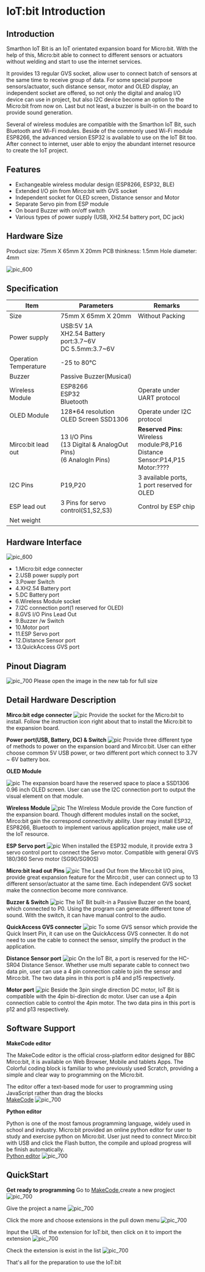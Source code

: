 # IoT:bit Introduction

## Introduction
Smarthon IoT Bit is an IoT orientated expansion board for Micro:bit. With the help of this, Micro:bit able to connect to different sensors or actuators without welding and start to use the internet services. 
<P>
It provides 13 regular GVS socket, allow user to connect batch of sensors at the same time to receive group of data. For some special purpose sensors/actuator, such distance sensor, motor and OLED display, an independent socket are offered, so not only the digital and analog I/O device can use in project, but also I2C device become an option to the Micro:bit from now on. Last but not least, a buzzer is built-in on the board to provide sound generation.
<P>
Several of wireless modules are compatible with the Smarthon IoT Bit, such Bluetooth and Wi-Fi modules. Beside of the commonly used Wi-Fi module ESP8266, the advanced version ESP32 is available to use on the IoT Bit too. After connect to internet, user able to enjoy the abundant internet resource to create the IoT project.
<P>

## Features
* Exchangeable wireless modular design (ESP8266, ESP32, BLE)
* Extended I/O pin from Mirco:bit with GVS socket
* Independent socket for OLED screen, Distance sensor and Motor
* Separate Servo pin from ESP module
* On board Buzzer with on/off switch
* Various types of power supply (USB, XH2.54 battery port, DC jack) 

## Hardware Size

Product size: 75mm X 65mm X 20mm
PCB thinkness: 1.5mm
Hole diameter: 4mm

![pic_600](images/iot_image01.png)

## Specification

|Item|Parameters|Remarks|
|--|--|--|
|Size|75mm X 65mm X 20mm| Without Packing|
|Power supply| USB:5V 1A <BR> XH2.54 Battery port:3.7~6V<BR>DC 5.5mm:3.7~6V||
|Operation Temperature|-25 to 80℃||
|Buzzer|Passive Buzzer(Musical)||
|Wireless Module|ESP8266<BR>ESP32<BR>Bluetooth|Operate under UART protocol|
|OLED Module|128*64 resolution OLED Screen SSD1306|Operate under I2C protocol|
|Mirco:bit lead out|13 I/O Pins<BR>(13 Digital & AnalogOut Pins)<BR>(6 AnalogIn Pins)|<B>Reserved Pins:</B><BR>Wireless module:P8,P16<BR>Distance Sensor:P14,P15<BR>Motor:????|
|I2C Pins|P19,P20|3 available ports,<BR>1 port reserved for OLED|
|ESP lead out|3 Pins for servo control(S1,S2,S3)|Control by ESP chip|
|Net weight|||


## Hardware Interface
![pic_600](images/iot_image02.png)

* 1.Micro:bit edge connecter
* 2.USB power supply port
* 3.Power Switch
* 4.XH2.54 Battery port
* 5.DC Battery port
* 6.Wireless Module socket
* 7.I2C connection port(1 reserved for OLED)
* 8.GVS I/O Pins Lead Out
* 9.Buzzer /w Switch
* 10.Motor port
* 11.ESP Servo port
* 12.Distance Sensor port
* 13.QuickAccess GVS port

## Pinout Diagram
![pic_700](images/iot_image03.png)
Please open the image in the new tab for full size

## Detail Hardware Description

<B>Mirco:bit edge connecter</B>
![pic](images/iot_image04.png)
Provide the socket for the Micro:bit to install. Follow the instruction icon right about that to install the Micro:bit to the expansion board.

<B>Power port(USB, Battery, DC) & Switch</B>
![pic](images/iot_image05.png)
Provide three different type of methods to power on the expansion board and Mirco:bit. User can either choose common 5V USB power, or two different port which connect to 3.7V ~ 6V battery box. 

<B>OLED Module</B>

![pic](images/iot_image06.png)
The expansion board have the reserved space to place a SSD1306 0.96 inch OLED screen. User can use the I2C connection port to output the visual element on that module.

<B>Wireless Module</B>
![pic](images/iot_image07.png)
The Wireless Module provide the Core function of the expansion board. Though different modules install on the socket, Mirco:bit gain the correspond connectivity ability. User may install ESP32, ESP8266, Bluetooth to implement various application project, make use of the IoT resource.

<B>ESP Servo port</B>
![pic](images/iot_image08.png)
When installed the ESP32 module, it provide extra 3 servo control port to connect the Servo motor. Compatible with general GVS 180/360 Servo motor (SG90/SG90S)

<B>Micro:bit lead out Pins</B>
![pic](images/iot_image09.png)
The Lead Out from the Mirco:bit I/O pins, provide great expansion feature for the Mirco:bit , user can connect up to 13 different sensor/actuator at the same time. Each independent GVS socket make the connection become more connivance. 

<B>Buzzer & Switch</B>
![pic](images/iot_image10.png)
The IoT Bit built-in a Passive Buzzer on the board, which connected to P0. Using the program can generate different tone of sound. With the switch, it can have manual control to the audio.

<B>QuickAccess GVS connecter</B>
![pic](images/iot_image11.png)
To some GVS sensor which provide the Quick Insert Pin, it can use on the QuickAccess GVS connecter. It do not need to use the cable to connect the sensor, simplify the product in the application.

<B>Distance Sensor port</B>
![pic](images/iot_image12.png)
On the IoT Bit, a port is reserved for the HC-SR04 Distance Sensor. Whether use multi separate cable to connect two data pin, user can use a 4 pin connection cable to join the sensor and Mirco:bit. The two data pins in this port is p14 and p15 respectively.

<B>Motor port</B>
![pic](images/iot_image12_5.png)
Beside the 3pin single direction DC motor, IoT Bit is compatible with the 4pin bi-direction dc motor. User can use a 4pin connection cable to control the 4pin motor.
The two data pins in this port is p12 and p13 respectively. 

## Software Support

<B>MakeCode editor</B>

The MakeCode editor is the official cross-platform editor designed for BBC Mirco:bit, it is available on Web Browser, Mobile and tablets Apps. The Colorful coding block is familiar to who previously used Scratch, providing a simple and clear way to programming on the Micro:bit.<P>
The editor offer a text-based mode for user to programming using JavaScript rather than drag the blocks<BR>
[MakeCode](https://makecode.microbit.org/#editor)
![pic_700](images/iot_image13.png)

<B>Python editor</B><P>
Python is one of the most famous programming language, widely used in school and industry. Micro:bit provided an online python editor for user to study and exercise python on Micro:bit. User just need to connect Mirco:bit with USB and click the Flash button, the compile and upload progress will be finish automatically. <BR>
[Python editor](https://python.microbit.org/v/2.0)
![pic_700](images/iot_image14.png)

## QuickStart

<B> Get ready to programming</B>
Go to [MakeCode](https://makecode.microbit.org),create a new progject
![pic_700](images/iot_image15.png)<P>
Give the project a name
![pic_700](images/iot_image16.png)<P>
Click the more and choose extensions in the pull down menu
![pic_700](images/iot_image17.png)<P>
Input the URL of the extension for IoT:bit, then click on it to import the extension
![pic_700](images/iot_image18.png)<P>
Check the extension is exist in the list
![pic_700](images/iot_image19.png)<P>
That's all for the preparation to use the IoT:bit
